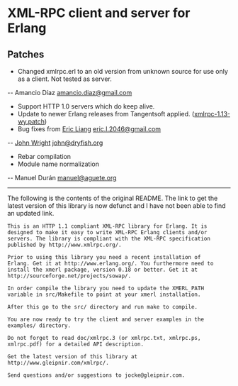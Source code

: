 XML-RPC client and server for Erlang
====================================

Patches
-------

 * Changed xmlrpc.erl to an old version from unknown source for use 
   only as a client. Not tested as server.

-- Amancio Díaz <amancio.diaz@gmail.com>


 * Support HTTP 1.0 servers which do keep alive.
 * Update to newer Erlang releases from Tangentsoft applied.
   ([xmlrpc-1.13-wy.patch][3])
 * Bug fixes from [Eric Liang][2] <eric.l.2046@gmail.com>

-- [John Wright][1] <john@dryfish.org>


 * Rebar compilation
 * Module name normalization 

-- Manuel Durán <manuel@aguete.org>

----------------------------------------------------------------------------

The following is the contents of the original README.  The link to get the
latest version of this library is now defunct and I have not been able to
find an updated link.

    This is an HTTP 1.1 compliant XML-RPC library for Erlang. It is
    designed to make it easy to write XML-RPC Erlang clients and/or
    servers. The library is compliant with the XML-RPC specification
    published by http://www.xmlrpc.org/.

    Prior to using this library you need a recent installation of
    Erlang. Get it at http://www.erlang.org/. You furthermore need to
    install the xmerl package, version 0.18 or better. Get it at
    http://sourceforge.net/projects/sowap/.

    In order compile the library you need to update the XMERL_PATH
    variable in src/Makefile to point at your xmerl installation.

    After this go to the src/ directory and run make to compile.

    You are now ready to try the client and server examples in the
    examples/ directory.

    Do not forget to read doc/xmlrpc.3 (or xmlrpc.txt, xmlrpc.ps,
    xmlrpc.pdf) for a detailed API description.

    Get the latest version of this library at
    http://www.gleipnir.com/xmlrpc/.

    Send questions and/or suggestions to jocke@gleipnir.com.

[1]: http://github.com/dryfish "John Wright"
[2]: http://github.com/ericliang "Eric Liang"
[3]: http://tangentsoft.net/erlang/xmlrpc-1.13-wy.patch "xmlrpc-1.13-wy.patch"
